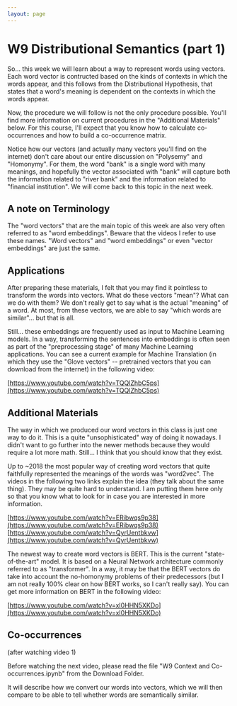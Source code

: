 ```yaml
---
layout: page
---
```



W9 Distributional Semantics (part 1)
====================================

So... this week we will learn about a way to represent words using vectors.
Each word vector is contructed based on the kinds of contexts in which the
words appear, and this follows from the Distributional Hypothesis, that states
that a word's meaning is dependent on the contexts in which the words appear.

Now, the procedure we will follow is not the only procedure possible. You'll
find more information on current procedures in the "Additional Materials" below.
For this course, I'll expect that you know how to calculate co-occurrences and
how to build a co-occurrence matrix.

Notice how our vectors (and actually many vectors you'll find on the internet)
don't care about our entire discussion on "Polysemy" and "Homonymy". For them,
the word "bank" is a single word with many meanings, and hopefully the vector
associated with "bank" will capture both the information related to "river bank"
and the information related to "financial institution". We will come back to
this topic in the next week.


A note on Terminology
---------------------

The "word vectors" that are the main topic of this week are also very often
referred to as "word embeddings". Beware that the videos I refer to use these
names. "Word vectors" and "word embeddings" or even "vector embeddings" are
just the same.


Applications
------------

After preparing these materials, I felt that you may find it pointless to
transform the words into vectors. What do these vectors "mean"? What can we do
with them? We don't really get to say what is the actual "meaning" of a word.
At most, from these vectors, we are able to say "which words are similar"...
but that is all.

Still... these embeddings are frequently used as input to Machine Learning
models. In a way, transforming the sentences into embeddings is often seen as
part of the "preprocessing stage" of many Machine Learning applications. You
can see a current example for Machine Translation (in which they use the
"Glove vectors" -- pretrained vectors that you can download from the internet)
in the following video:

[https://www.youtube.com/watch?v=TQQlZhbC5ps](https://www.youtube.com/watch?v=TQQlZhbC5ps)

Additional Materials
--------------------

The way in which we produced our word vectors in this class is just one way to
do it. This is a quite "unsophisticated" way of doing it nowadays. I didn't
want to go further into the newer methods because they would require a lot more
math. Still... I think that you should know that they exist.

Up to ~2018 the most popular way of creating word vectors that quite faithfully
represented the meanings of the words was "word2vec". The videos in the
following two links explain the idea (they talk about the same thing). They may
be quite hard to understand. I am putting them here only so that you know what
to look for in case you are interested in more information.

[https://www.youtube.com/watch?v=ERibwqs9p38](https://www.youtube.com/watch?v=ERibwqs9p38)
[https://www.youtube.com/watch?v=QyrUentbkvw](https://www.youtube.com/watch?v=QyrUentbkvw)

The newest way to create word vectors is BERT. This is the current
"state-of-the-art" model. It is based on a Neural Network architecture commonly
referred to as "transformer". In a way, it may be that the BERT vectors do take
into account the no-homonymy problems of their predecessors (but I am not really
100% clear on how BERT works, so I can't really say). You can get more
information on BERT in the following video:

[https://www.youtube.com/watch?v=xI0HHN5XKDo](https://www.youtube.com/watch?v=xI0HHN5XKDo)


Co-occurrences
--------------

(after watching video 1)

Before watching the next video, please read the file
"W9 Context and Co-occurrences.ipynb" from the Download Folder.

It will describe how we convert our words into vectors, which we will then
compare to be able to tell whether words are semantically similar.


